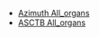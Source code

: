 - [Azimuth All_organs](https://hubmapconsortium.github.io/asctb-azimuth-data-comparison/Azimuth.All_organs.stats.csv)
- [ASCTB All_organs](https://hubmapconsortium.github.io/asctb-azimuth-data-comparison/ASCTB.All_organs.stats.csv)
